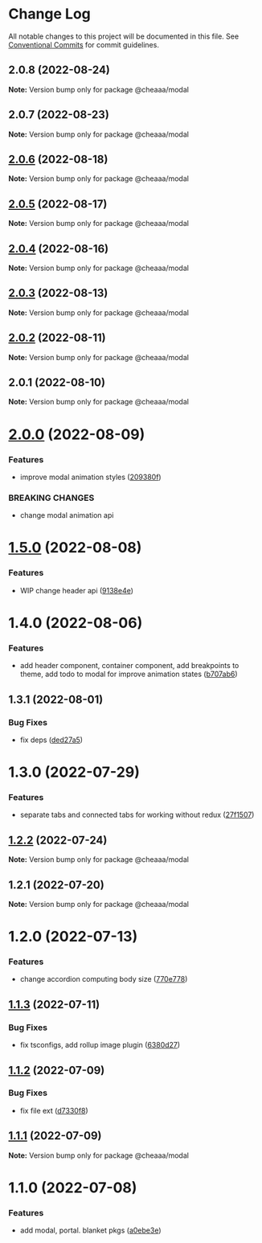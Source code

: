 # Change Log

All notable changes to this project will be documented in this file.
See [Conventional Commits](https://conventionalcommits.org) for commit guidelines.

## 2.0.8 (2022-08-24)

**Note:** Version bump only for package @cheaaa/modal





## 2.0.7 (2022-08-23)

**Note:** Version bump only for package @cheaaa/modal





## [2.0.6](https://github.com/SergeyBondar93/liba/compare/@cheaaa/modal@2.0.5...@cheaaa/modal@2.0.6) (2022-08-18)

**Note:** Version bump only for package @cheaaa/modal





## [2.0.5](https://github.com/SergeyBondar93/liba/compare/@cheaaa/modal@2.0.4...@cheaaa/modal@2.0.5) (2022-08-17)

**Note:** Version bump only for package @cheaaa/modal





## [2.0.4](https://github.com/SergeyBondar93/liba/compare/@cheaaa/modal@2.0.3...@cheaaa/modal@2.0.4) (2022-08-16)

**Note:** Version bump only for package @cheaaa/modal





## [2.0.3](https://github.com/SergeyBondar93/liba/compare/@cheaaa/modal@2.0.2...@cheaaa/modal@2.0.3) (2022-08-13)

**Note:** Version bump only for package @cheaaa/modal





## [2.0.2](https://github.com/SergeyBondar93/liba/compare/@cheaaa/modal@2.0.1...@cheaaa/modal@2.0.2) (2022-08-11)

**Note:** Version bump only for package @cheaaa/modal





## 2.0.1 (2022-08-10)

**Note:** Version bump only for package @cheaaa/modal





# [2.0.0](https://github.com/SergeyBondar93/liba/compare/@cheaaa/modal@1.5.0...@cheaaa/modal@2.0.0) (2022-08-09)


### Features

* improve modal animation styles ([209380f](https://github.com/SergeyBondar93/liba/commit/209380f925249b6c280dc46d08f72337d5856fbe))


### BREAKING CHANGES

* change modal animation api





# [1.5.0](https://github.com/SergeyBondar93/liba/compare/@cheaaa/modal@1.4.0...@cheaaa/modal@1.5.0) (2022-08-08)


### Features

* WIP change header api ([9138e4e](https://github.com/SergeyBondar93/liba/commit/9138e4e8f76f92adb198fd3279675a882ec0d304))





# 1.4.0 (2022-08-06)


### Features

* add header component, container component, add breakpoints to theme, add todo to modal for improve animation states ([b707ab6](https://github.com/SergeyBondar93/liba/commit/b707ab6256a71928d7b1894dcc28e616117a44cb))





## 1.3.1 (2022-08-01)


### Bug Fixes

* fix deps ([ded27a5](https://github.com/SergeyBondar93/liba/commit/ded27a556de0de4e6c559a9e732ed4553bcfb1af))





# 1.3.0 (2022-07-29)


### Features

* separate tabs and connected tabs for working without redux ([27f1507](https://github.com/SergeyBondar93/liba/commit/27f15076f56bae92f7e71db270795fcf34a77c69))





## [1.2.2](https://github.com/SergeyBondar93/liba/compare/@cheaaa/modal@1.2.1...@cheaaa/modal@1.2.2) (2022-07-24)

**Note:** Version bump only for package @cheaaa/modal





## 1.2.1 (2022-07-20)

**Note:** Version bump only for package @cheaaa/modal





# 1.2.0 (2022-07-13)


### Features

* change accordion computing body size ([770e778](https://github.com/SergeyBondar93/liba/commit/770e7783f161c77cc7c0903145a3b4ad5ffcd4de))





## [1.1.3](https://github.com/SergeyBondar93/liba/compare/@cheaaa/modal@1.1.2...@cheaaa/modal@1.1.3) (2022-07-11)


### Bug Fixes

* fix tsconfigs, add rollup image plugin ([6380d27](https://github.com/SergeyBondar93/liba/commit/6380d272ef79220e4644deeb1c1b3ac925a1658f))





## [1.1.2](https://github.com/SergeyBondar93/liba/compare/@cheaaa/modal@1.1.1...@cheaaa/modal@1.1.2) (2022-07-09)


### Bug Fixes

* fix file ext ([d7330f8](https://github.com/SergeyBondar93/liba/commit/d7330f8926acc3ddbb00356560a544975b6cedf4))





## [1.1.1](https://github.com/SergeyBondar93/liba/compare/@cheaaa/modal@1.1.0...@cheaaa/modal@1.1.1) (2022-07-09)

**Note:** Version bump only for package @cheaaa/modal





# 1.1.0 (2022-07-08)


### Features

* add modal, portal. blanket pkgs ([a0ebe3e](https://github.com/SergeyBondar93/liba/commit/a0ebe3ec39dfc2508889e87c412f54e28a447c5c))
